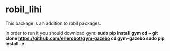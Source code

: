# robil_lihi
This package is an addition to robil packages.

In order to run it you should download gym:
<b>sudo pip install gym<b>
  </n>cd ~
</n>git clone https://github.com/erlerobot/gym-gazebo
</n>cd gym-gazebo
</n>sudo pip install -e .
  

